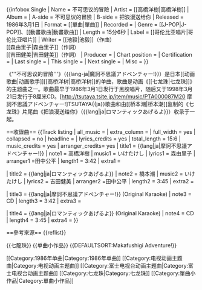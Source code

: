 {{infobox Single
| Name           = 不可思议的冒險
| Artist         = [[高橋洋樹|高橋洋樹]]
| Album          = 
| A-side         = 不可思议的冒險
| B-side         = 把浪漫送给你
| Released       = 1986年3月1日
| Format         = [[單曲|單曲]]
| Recorded       = 
| Genre          = [[J-POP|J-POP]]、[[動畫歌曲|動畫歌曲]]
| Length         = 15分6秒
| Label          = [[哥伦比亚唱片|哥伦比亚唱片]]
| Writer         = [[池毅|池毅]]（作曲）<br/>[[森由里子|森由里子]]（作詞）<br/>[[吉田健美|吉田健美]]（作詞）
| Producer       = 
| Chart position =
| Certification  = 
| Last single    = 
| This single    = 
| Next single    =
| Misc           = 
}}

《'''不可思议的冒險'''》（{{lang-ja|魔訶不思議アドベンチャー!}}）是日本[[动画歌曲|动画歌手]][[高桥洋树|高桥洋树]]的单曲，歌曲是动画《[[七龙珠|七龙珠]]》的主题曲之一。歌曲最早于1986年3月1日发行于黑胶唱片，随后又于1998年3月21日发行于8厘米CD。<ref>[http://tsutaya.tsite.jp/item/music/PTA000087M20 摩訶不思議アドベンチャー!]TSUTAYA{{ja}}</ref>歌曲和由[[桥本潮|桥本潮]]监制的《七龙珠》片尾曲《把浪漫送给你》（{{lang|ja|ロマンティックあげるよ}}）收录于一起。

==收錄曲==
{{Track listing 
| all_music       = 
| extra_column    =
| full_width = yes
| collapsed = no
| headline = 
| lyrics_credits = yes
| total_length = 15:6
| music_credits = yes
| arranger_credits= yes
| title1 = {{lang|ja|摩訶不思議アドベンチャー!}}
| note1 = 高橋洋樹
| music1 = いけたけし
| lyrics1 = 森由里子
| arranger1 =田中公平
| length1 = 3:42
| extra1 =

| title2 = {{lang|ja|ロマンティックあげるよ}}
| note2 = 橋本潮
| music2 = いけたけし
| lyrics2 = 吉田健美
| arranger2 =田中公平
| length2 = 3:45
| extra2 =

| title3 = {{lang|ja|摩訶不思議アドベンチャー!}} (Original Karaoke)
| note3 = CD
| length3 = 3:42
| extra3 =

| title4 = {{lang|ja|ロマンティックあげるよ}} (Original Karaoke)
| note4 = CD
| length4 = 3:45
| extra4 =
}}

==參考來源==
{{reflist}}

{{七龍珠}}
{{单曲小作品}}
{{DEFAULTSORT:Makafushigi Adventure!}}

[[Category:1986年单曲|Category:1986年单曲]]
[[Category:电视动画主题曲|Category:电视动画主题曲]]
[[Category:富士电视台动画主题曲|Category:富士电视台动画主题曲]]
[[Category:七龙珠|Category:七龙珠]]
[[Category:單曲小作品|Category:單曲小作品]]